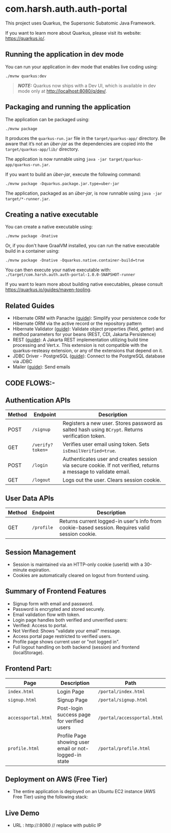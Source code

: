# com.harsh.auth.auth-portal

This project uses Quarkus, the Supersonic Subatomic Java Framework.

If you want to learn more about Quarkus, please visit its website: <https://quarkus.io/>.

## Running the application in dev mode

You can run your application in dev mode that enables live coding using:

```shell script
./mvnw quarkus:dev
```

> **_NOTE:_**  Quarkus now ships with a Dev UI, which is available in dev mode only at <http://localhost:8080/q/dev/>.

## Packaging and running the application

The application can be packaged using:

```shell script
./mvnw package
```

It produces the `quarkus-run.jar` file in the `target/quarkus-app/` directory.
Be aware that it’s not an _über-jar_ as the dependencies are copied into the `target/quarkus-app/lib/` directory.

The application is now runnable using `java -jar target/quarkus-app/quarkus-run.jar`.

If you want to build an _über-jar_, execute the following command:

```shell script
./mvnw package -Dquarkus.package.jar.type=uber-jar
```

The application, packaged as an _über-jar_, is now runnable using `java -jar target/*-runner.jar`.

## Creating a native executable

You can create a native executable using:

```shell script
./mvnw package -Dnative
```

Or, if you don't have GraalVM installed, you can run the native executable build in a container using:

```shell script
./mvnw package -Dnative -Dquarkus.native.container-build=true
```

You can then execute your native executable with: `./target/com.harsh.auth.auth-portal-1.0.0-SNAPSHOT-runner`

If you want to learn more about building native executables, please consult <https://quarkus.io/guides/maven-tooling>.

## Related Guides

- Hibernate ORM with Panache ([guide](https://quarkus.io/guides/hibernate-orm-panache)): Simplify your persistence code for Hibernate ORM via the active record or the repository pattern
- Hibernate Validator ([guide](https://quarkus.io/guides/validation)): Validate object properties (field, getter) and method parameters for your beans (REST, CDI, Jakarta Persistence)
- REST ([guide](https://quarkus.io/guides/rest)): A Jakarta REST implementation utilizing build time processing and Vert.x. This extension is not compatible with the quarkus-resteasy extension, or any of the extensions that depend on it.
- JDBC Driver - PostgreSQL ([guide](https://quarkus.io/guides/datasource)): Connect to the PostgreSQL database via JDBC
- Mailer ([guide](https://quarkus.io/guides/mailer)): Send emails

## CODE FLOWS:-

## Authentication APIs
| Method | Endpoint         | Description                                                                                                     |
| ------ | ---------------- | --------------------------------------------------------------------------------------------------------------- |
| POST   | `/signup`        | Registers a new user. Stores password as salted hash using `BCrypt`. Returns verification token.                |
| GET    | `/verify?token=` | Verifies user email using token. Sets `isEmailVerified=true`.                                                   |
| POST   | `/login`         | Authenticates user and creates session via secure cookie. If not verified, returns a message to validate email. |
| GET    | `/logout`        | Logs out the user. Clears session cookie.                                                                       |

## User Data APIs
| Method | Endpoint   | Description                                                                                     |
| ------ | ---------- | ----------------------------------------------------------------------------------------------- |
| GET    | `/profile` | Returns current logged-in user's info from cookie-based session. Requires valid session cookie. |

## Session Management
- Session is maintained via an HTTP-only cookie (userId) with a 30-minute expiration. 
- Cookies are automatically cleared on logout from frontend using.

## Summary of Frontend Features
- Signup form with email and password.
- Password is encrypted and stored securely.
- Email validation flow with token.
- Login page handles both verified and unverified users:
- Verified: Access to portal.
- Not Verified: Shows "validate your email" message.
- Access portal page restricted to verified users.
- Profile page shows current user or "not logged in".
- Full logout handling on both backend (session) and frontend (localStorage).

## Frontend Part:
| Page                | Description                                            | Path                        |
| ------------------- | ------------------------------------------------------ | --------------------------- |
| `index.html`        | Login Page                                             | `/portal/index.html`        |
| `signup.html`       | Signup Page                                            | `/portal/signup.html`       |
| `accessportal.html` | Post-login success page for verified users             | `/portal/accessportal.html` |
| `profile.html`      | Profile Page showing user email or not-logged-in state | `/portal/profile.html`      |


## Deployment on AWS (Free Tier)
- The entire application is deployed on an Ubuntu EC2 instance (AWS Free Tier) using the following stack:

## Live Demo
- URL : http://<your-ec2-ip>:8080   // replace with public IP